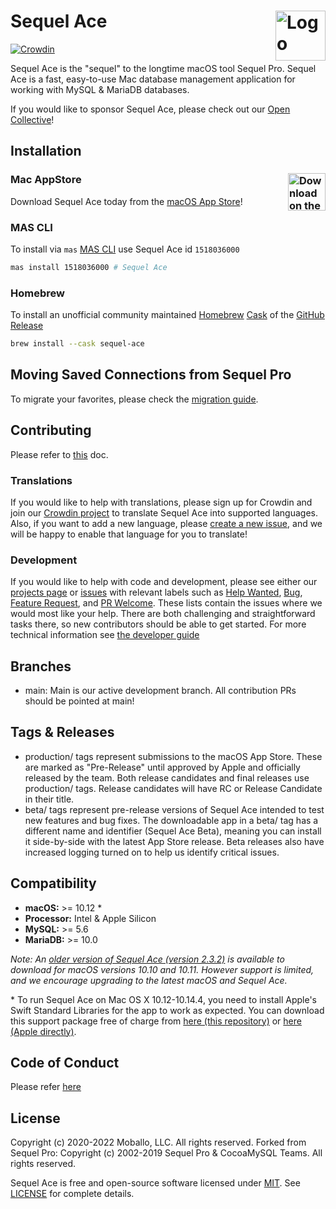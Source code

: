 Sequel Ace <img alt="Logo" src="https://sequel-ace.com/images/appIcon-1024.png" align="right" height="80">
=======
[![Crowdin](https://badges.crowdin.net/sequel-ace/localized.svg)](https://crowdin.com/project/sequel-ace)

Sequel Ace is the "sequel" to the longtime macOS tool Sequel Pro.
Sequel Ace is a fast, easy-to-use Mac database management application for working with MySQL & MariaDB databases.

If you would like to sponsor Sequel Ace, please check out our [Open Collective](https://opencollective.com/sequel-ace)!

## Installation

### Mac AppStore <a href="https://apps.apple.com/us/app/sequel-ace/id1518036000?ls=1"><img alt="Download on the Mac AppStore" src="https://sequel-ace.com/images/download_on_mas.png" align="right" height="60"></a>

Download Sequel Ace today from the [macOS App Store](https://apps.apple.com/us/app/sequel-ace/id1518036000?ls=1)!

### MAS CLI

To install via `mas` [MAS CLI](https://github.com/mas-cli/mas) use Sequel Ace id `1518036000`

```sh
mas install 1518036000 # Sequel Ace
```

### Homebrew

To install an unofficial community maintained [Homebrew](https://brew.sh) [Cask](https://github.com/Homebrew/homebrew-cask) of the [GitHub Release](https://github.com/sequel-ace/sequel-ace/releases)

```sh
brew install --cask sequel-ace
```

## Moving Saved Connections from Sequel Pro

To migrate your favorites, please check the [migration guide](https://sequel-ace.com/get-started/migrating-from-sequel-pro.html).

## Contributing

Please refer to [this](https://github.com/Sequel-Ace/Sequel-Ace/blob/main/Guides/Contributing.md) doc.

### Translations

If you would like to help with translations, please sign up for Crowdin and join our [Crowdin project](https://crowdin.com/project/sequel-ace) to translate Sequel Ace into supported languages. Also, if you want to add a new language, please [create a new issue](https://github.com/Sequel-Ace/Sequel-Ace/issues/new/choose), and we will be happy to enable that language for you to translate!

### Development

If you would like to help with code and development, please see either our [projects page](https://github.com/sequel-ace/sequel-ace/projects) or [issues](https://github.com/Sequel-Ace/Sequel-Ace/issues/new/choose) with relevant labels such as [Help Wanted](https://github.com/Sequel-Ace/Sequel-Ace/issues?q=is%3Aopen+is%3Aissue+label%3A%22Help+wanted%22), [Bug](https://github.com/Sequel-Ace/Sequel-Ace/issues?q=is%3Aopen+is%3Aissue+label%3ABug), [Feature Request](https://github.com/Sequel-Ace/Sequel-Ace/labels/Feature%20Request), and [PR Welcome](https://github.com/Sequel-Ace/Sequel-Ace/labels/PR%20Welcome). These lists contain the issues where we would most like your help. There are both challenging and straightforward tasks there, so new contributors should be able to get started. For more technical information see [the developer guide](https://github.com/Sequel-Ace/Sequel-Ace/blob/main/Guides/Developing.md)

## Branches

- main: Main is our active development branch. All contribution PRs should be pointed at main!

## Tags & Releases

- production/ tags represent submissions to the macOS App Store. These are marked as "Pre-Release" until approved by Apple and officially released by the team. Both release candidates and final releases use production/ tags. Release candidates will have RC or Release Candidate in their title.
- beta/ tags represent pre-release versions of Sequel Ace intended to test new features and bug fixes. The downloadable app in a beta/ tag has a different name and identifier (Sequel Ace Beta), meaning you can install it side-by-side with the latest App Store release. Beta releases also have increased logging turned on to help us identify critical issues.

## Compatibility

- **macOS:** >= 10.12 \*
- **Processor:** Intel & Apple Silicon
- **MySQL:** >= 5.6
- **MariaDB:** >= 10.0

_Note: An [older version of Sequel Ace (version 2.3.2)](https://github.com/Sequel-Ace/Sequel-Ace/releases/tag/production%2F2.3.2-2121) is available to download for macOS versions 10.10 and 10.11. However support is limited, and we encourage upgrading to the latest macOS and Sequel Ace._

\* To run Sequel Ace on Mac OS X 10.12-10.14.4, you need to install Apple's Swift Standard Libraries for the app to work as expected. You can download this support package free of charge from [here (this repository)](https://github.com/Sequel-Ace/Sequel-Ace/blob/main/Scripts/) or [here (Apple directly)](https://support.apple.com/kb/DL1998?locale=en_GB).

## Code of Conduct

Please refer [here](https://github.com/Sequel-Ace/Sequel-Ace/blob/main/Guides/Code_of_conduct.md)

## License

Copyright (c) 2020-2022 Moballo, LLC.  All rights reserved.
Forked from Sequel Pro: Copyright (c) 2002-2019 Sequel Pro & CocoaMySQL Teams. All rights reserved.

Sequel Ace is free and open-source software licensed under [MIT](https://opensource.org/licenses/MIT). See [LICENSE](https://github.com/sequel-ace/sequel-ace/blob/master/LICENSE) for complete details.
